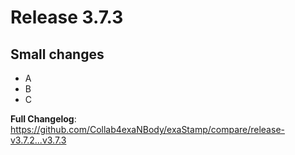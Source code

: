 # Release 3.7.3

## Small changes

* A
* B
* C

**Full Changelog**: https://github.com/Collab4exaNBody/exaStamp/compare/release-v3.7.2...v3.7.3
